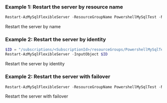 ### Example 1: Restart the server by resource name
```powershell
Restart-AzMySqlFlexibleServer -ResourceGroupName PowershellMySqlTest -Name mysql-test
```

Restart the server by name

### Example 2: Restart the server by identity
```powershell
$ID = "/subscriptions/<SubscriptionId>/resourceGroups/PowershellMySqlTest/providers/Microsoft.DBforMySQL/flexibleServers/mysql-test/restart"
Restart-AzMySqlFlexibleServer -InputObject $ID
```

Restart the server by identity

### Example 2: Restart the server with failover
```powershell
Restart-AzMySqlFlexibleServer -ResourceGroupName PowershellMySqlTest -Name mysql-test -RestartWithFailover Enabled
```

Restart the server with failover